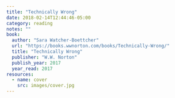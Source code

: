 ```yaml
---
title: "Technically Wrong"
date: 2018-02-14T12:44:46-05:00
category: reading
notes: ""
book:
  author: "Sara Watcher-Boettcher"
  url: "https://books.wwnorton.com/books/Technically-Wrong/"
  title: "Technically Wrong"
  publisher: "W.W. Norton"
  publish_year: 2017
  year_read: 2017
resources:
  - name: cover
    src: images/cover.jpg
---
```


